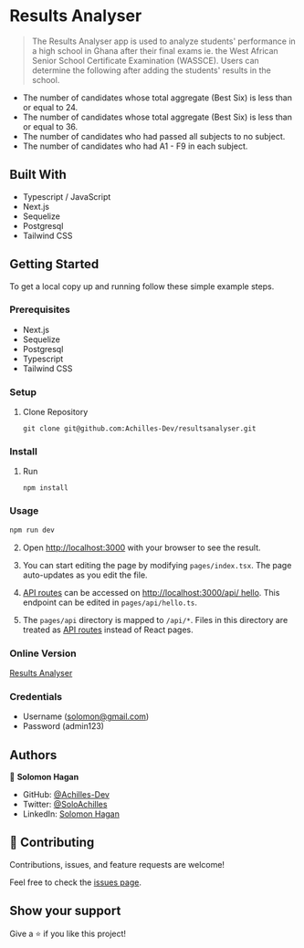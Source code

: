 # Results Analyser

> The Results Analyser app is used to analyze students' performance in a high school in Ghana after their final exams ie. the West African Senior School Certificate Examination (WASSCE). Users can determine the following after adding the students' results in the school.

- The number of candidates whose total aggregate (Best Six) is less than or equal to 24.
- The number of candidates whose total aggregate (Best Six) is less than or equal to 36.
- The number of candidates who had passed all subjects to no subject.
- The number of candidates who had A1 - F9 in each subject.

## Built With

- Typescript / JavaScript
- Next.js
- Sequelize
- Postgresql
- Tailwind CSS

## Getting Started

To get a local copy up and running follow these simple example steps.

### Prerequisites

- Next.js
- Sequelize
- Postgresql
- Typescript
- Tailwind CSS

### Setup

1. Clone Repository
   ```
   git clone git@github.com:Achilles-Dev/resultsanalyser.git
   ```

### Install

1.  Run
    ```
    npm install
    ```

### Usage

```bash
npm run dev
```

2.  Open [http://localhost:3000](http://localhost:3000) with your browser to see the result.

3.  You can start editing the page by modifying `pages/index.tsx`. The page auto-updates as you edit the file.

4.  [API routes](https://nextjs.org/docs/api-routes/introduction) can be accessed on [http://localhost:3000/api/ hello](http://localhost:3000/api/hello). This endpoint can be edited in `pages/api/hello.ts`.

5.  The `pages/api` directory is mapped to `/api/*`. Files in this directory are treated as [API routes](https://nextjs.org/docs/api-routes/introduction) instead of React pages.



### Online Version

[Results Analyser](https://resultsanalyser.vercel.app/)

### Credentials 

- Username (solomon@gmail.com)
- Password (admin123) 


## Authors

👤 **Solomon Hagan**

- GitHub: [@Achilles-Dev](https://github.com/Achilles-Dev/)
- Twitter: [@SoloAchilles](https://twitter.com/SoloAchilles/)
- LinkedIn: [Solomon Hagan](https://www.linkedin.com/in/solomon-hagan/)

## 🤝 Contributing

Contributions, issues, and feature requests are welcome!

Feel free to check the [issues page](../../issues/).

## Show your support

Give a ⭐️ if you like this project!

